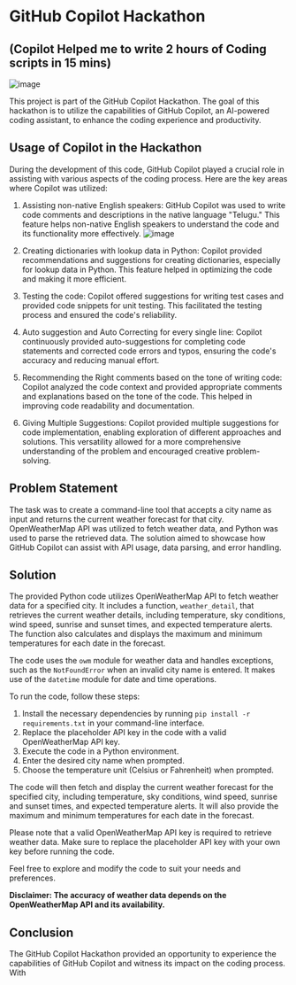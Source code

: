 
# GitHub Copilot Hackathon 
## (Copilot Helped me to write 2 hours of Coding scripts in 15 mins)
![image](https://github.com/chethanreddy123/Microsoft-GitHub-Copilot-Hackathon/assets/69640722/ccbbca43-a1ba-4028-aeaa-9c4745d59d75)

This project is part of the GitHub Copilot Hackathon. The goal of this hackathon is to utilize the capabilities of GitHub Copilot, an AI-powered coding assistant, to enhance the coding experience and productivity.

## Usage of Copilot in the Hackathon

During the development of this code, GitHub Copilot played a crucial role in assisting with various aspects of the coding process. Here are the key areas where Copilot was utilized:

1. Assisting non-native English speakers: GitHub Copilot was used to write code comments and descriptions in the native language "Telugu." This feature helps non-native English speakers to understand the code and its functionality more effectively.
![image](https://github.com/chethanreddy123/Microsoft-GitHub-Copilot-Hackathon/assets/69640722/3385be95-1cda-4fa3-979b-cd509b8f9edc)

2. Creating dictionaries with lookup data in Python: Copilot provided recommendations and suggestions for creating dictionaries, especially for lookup data in Python. This feature helped in optimizing the code and making it more efficient.

3. Testing the code: Copilot offered suggestions for writing test cases and provided code snippets for unit testing. This facilitated the testing process and ensured the code's reliability.

4. Auto suggestion and Auto Correcting for every single line: Copilot continuously provided auto-suggestions for completing code statements and corrected code errors and typos, ensuring the code's accuracy and reducing manual effort.

5. Recommending the Right comments based on the tone of writing code: Copilot analyzed the code context and provided appropriate comments and explanations based on the tone of the code. This helped in improving code readability and documentation.

6. Giving Multiple Suggestions: Copilot provided multiple suggestions for code implementation, enabling exploration of different approaches and solutions. This versatility allowed for a more comprehensive understanding of the problem and encouraged creative problem-solving.

## Problem Statement

The task was to create a command-line tool that accepts a city name as input and returns the current weather forecast for that city. OpenWeatherMap API was utilized to fetch weather data, and Python was used to parse the retrieved data. The solution aimed to showcase how GitHub Copilot can assist with API usage, data parsing, and error handling.

## Solution

The provided Python code utilizes OpenWeatherMap API to fetch weather data for a specified city. It includes a function, `weather_detail`, that retrieves the current weather details, including temperature, sky conditions, wind speed, sunrise and sunset times, and expected temperature alerts. The function also calculates and displays the maximum and minimum temperatures for each date in the forecast.

The code uses the `owm` module for weather data and handles exceptions, such as the `NotFoundError` when an invalid city name is entered. It makes use of the `datetime` module for date and time operations.

To run the code, follow these steps:

1. Install the necessary dependencies by running `pip install -r requirements.txt` in your command-line interface.
2. Replace the placeholder API key in the code with a valid OpenWeatherMap API key.
3. Execute the code in a Python environment.
4. Enter the desired city name when prompted.
5. Choose the temperature unit (Celsius or Fahrenheit) when prompted.

The code will then fetch and display the current weather forecast for the specified city, including temperature, sky conditions, wind speed, sunrise and sunset times, and expected temperature alerts. It will also provide the maximum and minimum temperatures for each date in the forecast.

Please note that a valid OpenWeatherMap API key is required to retrieve weather data. Make sure to replace the placeholder API key with your own key before running the code.

Feel free to explore and modify the code to suit your needs and preferences.

**Disclaimer: The accuracy of weather data depends on the OpenWeatherMap API and its availability.**

## Conclusion

The GitHub Copilot Hackathon provided an opportunity to experience the capabilities of GitHub Copilot and witness its impact on the coding process. With
